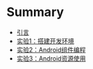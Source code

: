 # Summary

* [引言](README.md)
* [实验1：搭建开发环境](lab1.md)
* [实验2：Android组件编程](lab2.md)
* [实验3：Android资源使用](lab3.md)

